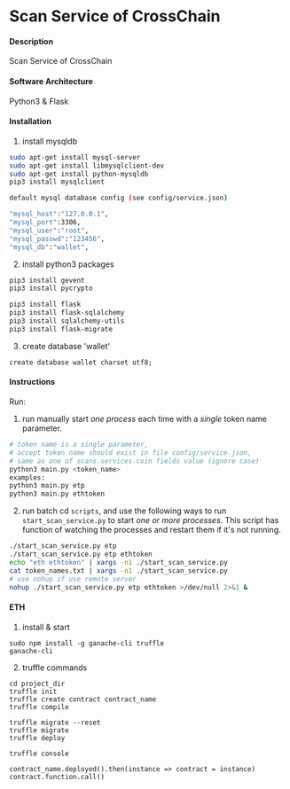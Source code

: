 # Scan Service of CrossChain

#### Description
Scan Service of CrossChain

#### Software Architecture
Python3 & Flask

#### Installation

1. install mysqldb
```bash
sudo apt-get install mysql-server
sudo apt-get install libmysqlclient-dev
sudo apt-get install python-mysqldb
pip3 install mysqlclient

default mysql database config (see config/service.json)

"mysql_host":"127.0.0.1",
"mysql_port":3306,
"mysql_user":"root",
"mysql_passwd":"123456",
"mysql_db":"wallet",
```

2. install python3 packages
```bash
pip3 install gevent
pip3 install pycrypto

pip3 install flask
pip3 install flask-sqlalchemy
pip3 install sqlalchemy-utils
pip3 install flask-migrate
```

3. create database 'wallet'
```
create database wallet charset utf8;
```

#### Instructions

Run:
1. run manually
start _one process_ each time with a _single_ token name parameter.
```bash
# token name is a single parameter,
# accept token name should exist in file config/service.json,
# same as one of scans.services.coin fields value (ignore case)
python3 main.py <token_name>
examples:
python3 main.py etp
python3 main.py ethtoken
```
2. run batch
cd `scripts`, and use the following ways to run `start_scan_service.py` to start _one or more processes_.
This script has function of watching the processes and restart them if it's not running.
```bash
./start_scan_service.py etp
./start_scan_service.py etp ethtoken
echo "eth ethtoken" | xargs -n1 ./start_scan_service.py
cat token_names.txt | xargs -n1 ./start_scan_service.py
# use nohup if use remote server
nohup ./start_scan_service.py etp ethtoken >/dev/null 2>&1 &
```

#### ETH
1. install & start
```
sudo npm install -g ganache-cli truffle
ganache-cli
```

2. truffle commands
```
cd project_dir
truffle init
truffle create contract contract_name
truffle compile

truffle migrate --reset
truffle migrate
truffle deploy

truffle console

contract_name.deployed().then(instance => contract = instance)
contract.function.call()
```
